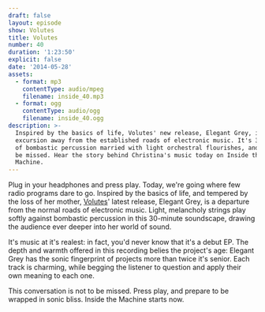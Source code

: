 ```yaml
---
draft: false
layout: episode
show: Volutes
title: Volutes
number: 40
duration: '1:23:50'
explicit: false
date: '2014-05-28'
assets:
  - format: mp3
    contentType: audio/mpeg
    filename: inside_40.mp3
  - format: ogg
    contentType: audio/ogg
    filename: inside_40.ogg
description: >-
  Inspired by the basics of life, Volutes' new release, Elegant Grey, is an
  excursion away from the established roads of electronic music. It's 30 minutes
  of bombastic percussion married with light orchestral flourishes, and not to
  be missed. Hear the story behind Christina's music today on Inside the
  Machine.
---
```

Plug in your headphones and press play. Today, we're going where few radio programs dare to go. Inspired by the basics of life, and tempered by the loss of her mother, [Volutes](http://www.volutesmusic.com)' latest release, Elegant Grey, is a departure from the normal roads of electronic music. Light, melancholy strings play softly against bombastic percussion in this 30-minute soundscape, drawing the audience ever deeper into her world of sound.

It's music at it's realest: in fact, you'd never know that it's a debut EP. The depth and warmth offered in this recording belies the project's age: Elegant Grey has the sonic fingerprint of projects more than twice it's senior. Each track is charming, while begging the listener to question and apply their own meaning to each one.

This conversation is not to be missed. Press play, and prepare to be wrapped in sonic bliss. Inside the Machine starts now.